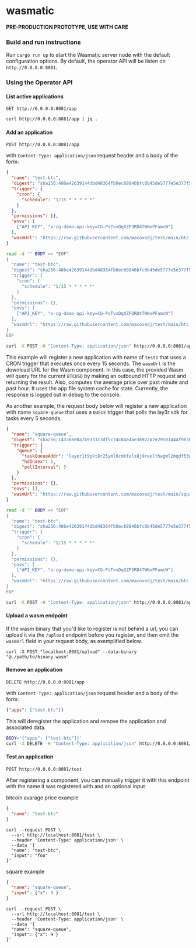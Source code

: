 # wasmatic

**PRE-PRODUCTION PROTOTYPE, USE WITH CARE**

### Build and run instructions

Run `cargo run up` to start the Wasmatic server node with the default configuration options.
By default, the operator API will be listen on `http://0.0.0.0:8081`.


### Using the Operator API

#### List active applications

`GET http://0.0.0.0:8081/app`

```bash
curl http://0.0.0.0:8081/app | jq .
```

#### Add an application

`POST http://0.0.0.0:8081/app`

with `Content-Type: application/json` request header and a body of the form:

```json
{
  "name": "test-btc",
  "digest": "sha256:486e42639144dbd48364fb0ec68846bfc0b45de5777e5e377f5496d91b9abec3",
  "trigger": {
    "cron": {
      "schedule": "1/15 * * * * *"
    }
  },
  "permissions": {},
  "envs": [
    ["API_KEY", "x-cg-demo-api-key=CG-PsTvxDqXZP3RD4TWNxPFamcW"]
  ],
  "wasmUrl": "https://raw.githubusercontent.com/macovedj/test/main/btc-avg/btc_avg.wasm"
}
```

```bash
read -d '' BODY << "EOF"
{
  "name": "test-btc",
  "digest": "sha256:486e42639144dbd48364fb0ec68846bfc0b45de5777e5e377f5496d91b9abec3",
  "trigger": {
    "cron": {
      "schedule": "1/15 * * * * *"
    }
  },
  "permissions": {},
  "envs": [
    ["API_KEY", "x-cg-demo-api-key=CG-PsTvxDqXZP3RD4TWNxPFamcW"]
  ],
  "wasmUrl": "https://raw.githubusercontent.com/macovedj/test/main/btc-avg/btc_avg.wasm"
}
EOF

curl -X POST -H "Content-Type: application/json" http://0.0.0.0:8081/app -d "$BODY"
```

This example will register a new application with name of `test1` that uses a CRON trigger that
executes once every 15 seconds. The `wasmUrl` is the download URL for the Wasm component. In this case,
the provided Wasm will query for the current `BTCUSD` by making an outbound HTTP request and returning
the result. Also, computes the average price over past minute and past hour. It uses the app file system
cache for state. Currently, the response is logged out in debug to the console.

As another example, the request body below will register a new application with name `square-queue` that uses a `QUEUE` trigger that polls the lay3r sdk for tasks every 5 seconds.

```json
{
  "name": "square-queue",
  "digest": "sha256:143368e0a7b9331c3df5c74c84e4ae36922a7e2950144af983858b2183934c93",
  "trigger": {
    "queue": {
      "taskQueueAddr": "layer1t9pkt8r25yml6cmhfelx8j9reelthwgml2mqdf53wkvp0wca6sys4vtlv3",
      "hdIndex": 1,
      "pollInterval": 5
    }
  },
  "permissions": {},
  "envs": [],
  "wasmUrl": "https://raw.githubusercontent.com/macovedj/test/main/square/square.wasm"
}
```

```bash
read -d '' BODY << "EOF"
{
  "name": "test-btc",
  "digest": "sha256:486e42639144dbd48364fb0ec68846bfc0b45de5777e5e377f5496d91b9abec3",
  "trigger": {
    "cron": {
      "schedule": "1/15 * * * * *"
    }
  },
  "permissions": {},
  "envs": [
    ["API_KEY", "x-cg-demo-api-key=CG-PsTvxDqXZP3RD4TWNxPFamcW"]
  ],
  "wasmUrl": "https://raw.githubusercontent.com/macovedj/test/main/btc-avg/btc_avg.wasm"
}
EOF

curl -X POST -H "Content-Type: application/json" http://0.0.0.0:8081/app -d "$BODY"
```

#### Upload a wasm endpoint

If the wasm binary that you'd like to register is not behind a url, you can upload it via the `/upload` endpoint before you register, and then omit the `wasmUrl` field in your request body, as exemplified below.

```curl -X POST "localhost:8081/upload" --data-binary "@./path/to/binary.wasm"```
#### Remove an application

`DELETE http://0.0.0.0:8081/app`

with `Content-Type: application/json` request header and a body of the form:

```json
{"apps": ["test-btc"]}
```

This will deregister the application and remove the application and associated data.

```bash
BODY='{"apps": ["test-btc"]}'
curl -X DELETE -H "Content-Type: application/json" http://0.0.0.0:8081/app -d "$BODY"
```

#### Test an application

`POST http://0.0.0.0:8081/test`

After registering a component, you can manually trigger it with this endpoint with the name it was registered with and an optional input

bitcoin avarage price example
```json
{
  "name": "test-btc"
}
```

```
curl --request POST \
  --url http://localhost:8081/test \
  --header 'Content-Type: application/json' \
  --data '{
  "name": "test-btc",
  "input": "foo"
}'
```

square example
```json
{
  "name": "square-queue",
  "input": {"x": 9 }
}
```

```
curl --request POST \
  --url http://localhost:8081/test \
  --header 'Content-Type: application/json' \
  --data '{
  "name": "square-queue",
  "input": {"x": 9 }
}'
```
